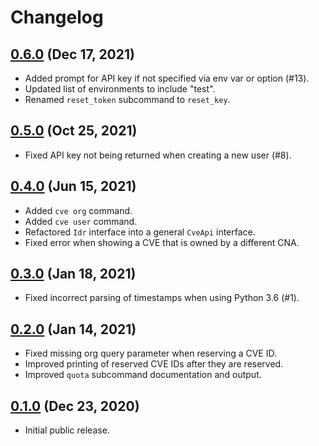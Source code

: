 # Changelog

## [0.6.0](https://github.com/RedHatProductSecurity/cvelib/compare/0.5.0...0.6.0) (Dec 17, 2021)

* Added prompt for API key if not specified via env var or option (#13).
* Updated list of environments to include "test".
* Renamed `reset_token` subcommand to `reset_key`.

## [0.5.0](https://github.com/RedHatProductSecurity/cvelib/compare/0.4.0...0.5.0) (Oct 25, 2021)

* Fixed API key not being returned when creating a new user (#8).

## [0.4.0](https://github.com/RedHatProductSecurity/cvelib/compare/0.3.0...0.4.0) (Jun 15, 2021)

* Added `cve org` command.
* Added `cve user` command.
* Refactored `Idr` interface into a general `CveApi` interface.
* Fixed error when showing a CVE that is owned by a different CNA.

## [0.3.0](https://github.com/RedHatProductSecurity/cvelib/compare/0.2.0...0.3.0) (Jan 18, 2021)

* Fixed incorrect parsing of timestamps when using Python 3.6 (#1).

## [0.2.0](https://github.com/RedHatProductSecurity/cvelib/compare/0.1.0...0.2.0) (Jan 14, 2021)

* Fixed missing org query parameter when reserving a CVE ID.
* Improved printing of reserved CVE IDs after they are reserved.
* Improved `quota` subcommand documentation and output.

## [0.1.0](https://github.com/RedHatProductSecurity/cvelib/tree/0.1.0) (Dec 23, 2020)

* Initial public release.
